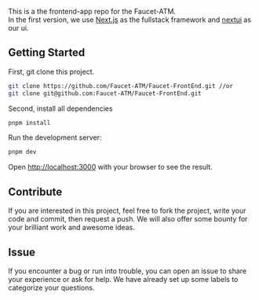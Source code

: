 This is a the frontend-app repo for the Faucet-ATM.  
 In the first version, we use [Next.js](https://nextjs.org/) as the fullstack framework and [nextui](https://nextui.org/) as our ui.

## Getting Started

First, git clone this project.

```bash
git clone https://github.com/Faucet-ATM/Faucet-FrontEnd.git //or
git clone git@github.com:Faucet-ATM/Faucet-FrontEnd.git
```

Second, install all dependencies

```bash
pnpm install
```

Run the development server:

```bash
pnpm dev
```

Open [http://localhost:3000](http://localhost:3000) with your browser to see the result.

## Contribute

If you are interested in this project, feel free to fork the project, write your code and commit, then request a push. We will also offer some bounty for your brilliant work and awesome ideas.

## Issue

If you encounter a bug or run into trouble, you can open an issue to share your experience or ask for help. We have already set up some labels to categorize your questions.
